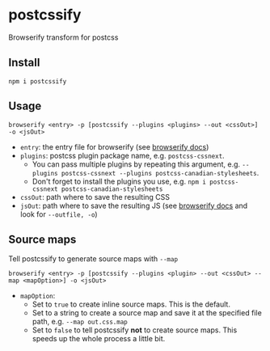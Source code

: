 # postcssify
Browserify transform for postcss

## Install

`npm i postcssify`

## Usage

`browserify <entry> -p [postcssify --plugins <plugins> --out <cssOut>] -o <jsOut>`

- `entry`: the entry file for browserify (see [browserify docs](https://github.com/substack/node-browserify#usage))
- `plugins`: postcss plugin package name, e.g. `postcss-cssnext`.
  + You can pass multiple plugins by repeating this argument, e.g. `--plugins postcss-cssnext --plugins postcss-canadian-stylesheets`.
  + Don't forget to install the plugins you use, e.g. `npm i postcss-cssnext postcss-canadian-stylesheets`
- `cssOut`: path where to save the resulting CSS
- `jsOut`: path where to save the resulting JS (see [browserify docs](https://github.com/substack/node-browserify#usage) and look for `--outfile, -o`)

## Source maps

Tell postcssify to generate source maps with `--map`

`browserify <entry> -p [postcssify --plugins <plugin> --out <cssOut> --map <mapOption>] -o <jsOut>`

- `mapOption`:
  + Set to `true` to create inline source maps. This is the default.
  + Set to a string to create a source map and save it at the specified file path, e.g. `--map out.css.map`
  + Set to `false` to tell postcssify **not** to create source maps. This speeds up the whole process a little bit.